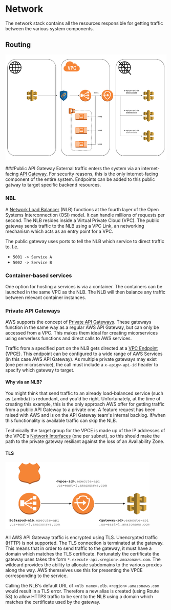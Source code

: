 # Network
The network stack contains all the resources responsible for getting traffic between the various system components.

## Routing
![Routing diagram](network.png)

###Public API Gateway
External traffic enters the system via an internet-facing [API Gateway](https://aws.amazon.com/api-gateway/).  For security reasons, this is the only internet-facing component of the entire system.  Endpoints can be added to this public gatway to target specific backend resources.

### NBL
A [Network Load Balancer](https://docs.aws.amazon.com/elasticloadbalancing/latest/network/introduction.html) (NLB) functions at the fourth layer of the Open Systems Interconnection (OSI) model. It can handle millions of requests per second.  The NLB resides inside a Virtual Private Cloud (VPC).  The public gateway sends traffic to the NLB using a VPC Link, an networking mechanism which acts as an entry point for a VPC.

The public gateway uses ports to tell the NLB which service to direct traffic to.  I.e.
- `5001 -> Service A`
- `5002 -> Service B`

### Container-based services
One option for hosting a services is via a container.  The containers can be launched in the same VPC as the NLB.  The NLB will then balance any traffic between relevant container instances.

### Private API Gateways
AWS supports the concept of [Private API Gateways](https://docs.aws.amazon.com/apigateway/latest/developerguide/apigateway-private-apis.html).  These gateways function in the same way as a regular AWS API Gateway, but can only be accessed from a VPC.  This makes them ideal for creating micorservices using serverless functions and direct calls to AWS services.

Traffic from a specified port on the NLB gets directed at a [VPC Endpoint](https://docs.aws.amazon.com/vpc/latest/privatelink/create-interface-endpoint.html) (VPCE).  This endpoint can be configured to a wide range of AWS Services (in this case AWS API Gateway).  As multiple private gateways may exist (one per microservice), the call must include a `x-apigw-api-id` header to specify which gateway to target.

#### Why via an NLB?
You might think that send traffic to an already load-balanced service (such as Lambda) is redundant, and you'd be right.  Unfortunately, at the time of creating this example, this is the only approach AWS offer for getting traffic from a public API Gateway to a private one.  A feature request has been raised with AWS and is on the API Gateway team's internal backlog.  If/when this functionality is available traffic can skip the NLB.

Technically the target group for the VPCE is made up of the IP addresses of the VPCE's [Network Interfaces](https://docs.aws.amazon.com/AWSEC2/latest/UserGuide/using-eni.html) (one per subnet), so this should make the path to the private gateway resiliant against the loss of an Availability Zone.

#### TLS
![Gateway diagram](gateway-tls.png)

All AWS API Gateway traffic is encrypted using TLS.  Unencrypted traffic (HTTP) is not supported.  The TLS connection is terminated at the gateway.  This means that in order to send traffic to the gateway, it must have a domain which matches the TLS certificate.  Fortunately the certificate the gateway uses takes the form `*.execute-api.<region>.amazonaws.com`.  The wildcard provides the ability to allocate subdomains to the various proxies along the way.  AWS themselves use this for presenting the VPCE corresponding to the service.

Calling the NLB's default URL of `<nlb name>.elb.<region>.amazonaws.com` would result in a TLS error.  Therefore a new alias is created (using Route 53) to allow HTTPS traffic to be sent to the NLB using a domain which matches the certificate used by the gateway.
